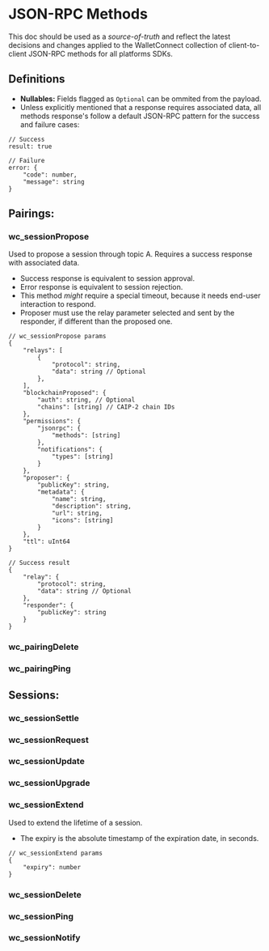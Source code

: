 # JSON-RPC Methods
This doc should be used as a *source-of-truth* and reflect the latest decisions and changes applied to the WalletConnect collection of client-to-client JSON-RPC methods for all platforms SDKs.

## Definitions
- **Nullables:** Fields flagged as `Optional` can be ommited from the payload.
- Unless explicitly mentioned that a response requires associated data, all methods response's follow a default JSON-RPC pattern for the success and failure cases:
```jsonc
// Success
result: true

// Failure
error: {
    "code": number,
    "message": string
}
```

## Pairings:

### wc_sessionPropose
Used to propose a session through topic A. Requires a success response with associated data. 
- Success response is equivalent to session approval.
- Error response is equivalent to session rejection.
- This method *might* require a special timeout, because it needs end-user interaction to respond.
- Proposer must use the relay parameter selected and sent by the responder, if different than the proposed one.
```jsonc
// wc_sessionPropose params
{
    "relays": [
        {
            "protocol": string,
            "data": string // Optional
        },
    ],
    "blockchainProposed": {
        "auth": string, // Optional
        "chains": [string] // CAIP-2 chain IDs
    },
    "permissions": {
        "jsonrpc": {
            "methods": [string]
        },
        "notifications": {
            "types": [string]
        }
    },
    "proposer": {
        "publicKey": string,
        "metadata": {
            "name": string,
            "description": string,
            "url": string,
            "icons": [string]
        }
    },
    "ttl": uInt64
}
```

```jsonc
// Success result
{
    "relay": {
        "protocol": string,
        "data": string // Optional
    },
    "responder": {
        "publicKey": string
    }
}
```

### wc_pairingDelete

### wc_pairingPing

## Sessions:

### wc_sessionSettle

### wc_sessionRequest

### wc_sessionUpdate

### wc_sessionUpgrade

### wc_sessionExtend
Used to extend the lifetime of a session.
- The expiry is the absolute timestamp of the expiration date, in seconds.
```jsonc
// wc_sessionExtend params
{
    "expiry": number
}
```

### wc_sessionDelete

### wc_sessionPing

### wc_sessionNotify

